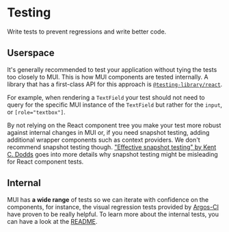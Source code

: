 # Testing

<p class="description">Write tests to prevent regressions and write better code.</p>

## Userspace

It's generally recommended to test your application without tying the tests too closely to MUI.
This is how MUI components are tested internally.
A library that has a first-class API for this approach is [`@testing-library/react`](https://testing-library.com/docs/react-testing-library/intro/).

For example, when rendering a `TextField` your test should not need to query for the specific MUI instance of the `TextField` but rather for the `input`, or `[role="textbox"]`.

By not relying on the React component tree you make your test more robust against internal changes in MUI or, if you need snapshot testing, adding additional wrapper components such as context providers.
We don't recommend snapshot testing though.
["Effective snapshot testing" by Kent C. Dodds](https://kentcdodds.com/blog/effective-snapshot-testing) goes into more details why snapshot testing might be misleading for React component tests.

## Internal

MUI has **a wide range** of tests so we can
iterate with confidence on the components, for instance, the visual regression tests provided by [Argos-CI](https://app.argos-ci.com/mui/material-ui/builds) have proven to be really helpful.
To learn more about the internal tests, you can have a look at the [README](https://github.com/mui/material-ui/blob/HEAD/test/README.md).
